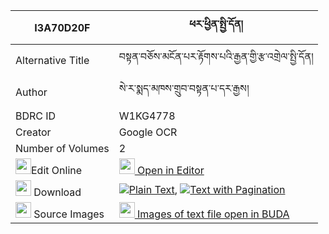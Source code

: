 |I3A70D20F|ཕར་ཕྱིན་སྤྱི་དོན། 
| --- | --- 
|Alternative Title |བསྟན་བཅོས་མངོན་པར་རྟོགས་པའི་རྒྱན་གྱི་རྩ་འགྲེལ་སྤྱི་དོན།
|Author| སེ་ར་སྨད་མཁས་གྲུབ་བསྟན་པ་དར་རྒྱས།
|BDRC ID | W1KG4778
|Creator | Google OCR
|Number of Volumes| 2
|<img width="25" src="https://img.icons8.com/color/25/000000/edit-property.png">Edit Online| [<img width="25" src="https://avatars.githubusercontent.com/u/45091458?s=200&v=4"> Open in Editor](http://editor.openpecha.org/I3A70D20F)
|<img width="25" src="https://img.icons8.com/fluent/48/000000/download-2.png"/>  Download | [![](https://img.icons8.com/color/20/000000/txt.png)Plain Text](https://github.com/Openpecha/I3A70D20F/releases/download/v1/parchin_chidon_plain_I3A70D20F.zip), [![](https://img.icons8.com/color/20/000000/txt.png)Text with Pagination](https://github.com/Openpecha/I3A70D20F/releases/download/v1/parchin_chidon_pages_I3A70D20F.zip)
|<img width="25" src="https://img.icons8.com/plasticine/100/000000/pictures-folder.png"/>  Source Images | [<img width="25" src="https://library.bdrc.io/icons/BUDA-small.svg"> Images of text file open in BUDA](https://library.bdrc.io/show/bdr:W1KG4778)